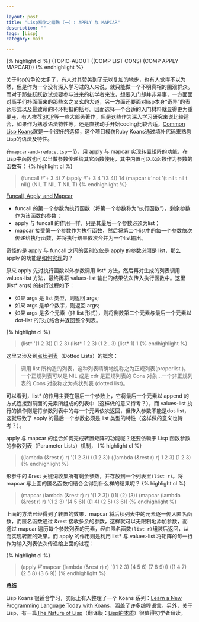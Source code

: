 ```yaml
---

layout: post
title: "Lisp初学之暗礁（一）: APPLY 与 MAPCAR"
description: ""
tags: [Lisp]
category: main

---
```


{% highlight cl %}
(TOPIC-ABOUT ((COMP LIST CONS) (COMP APPLY MAPCAR)))
{% endhighlight %}

关于lisp的争论太多了，有人对其赞美到了无以复加的地步，也有人觉得不以为然，但是作为一个没有深入学习过的人来说，就只能做一个不明真相的围观群众。而对于那些跃跃欲试想要参与进来的初学者来说，想要入门却并非易事，一方面面对高手们扑面而来的那些玄之又玄的大道，另一方面还要面对lisp本身“奇异”的表达形式以及最致命的环环相扣的括号。因而选择一个合适的入门材料就显得更为重要[**&rarr;**](http://www.zhihu.com/question/19621539)，有人推荐[SICP](http://mitpress.mit.edu/sicp/full-text/book/book.html)等一些大部头著作，但是这些作为深入学习研究来说比较适合，如果作为熟悉语法特性等，还是直接动手开始coding比较合适，[Common Lisp Koans](https://github.com/google/lisp-koans)就是一个很好的选择，这个项目模仿Ruby Koans通过填补代码来熟悉Lisp的语法及特性。

在`mapcar-and-reduce.lsp`一节，用 apply 与 mapcar 实现转置矩阵的功能，在Lisp中函数也可以当做参数传递给其它函数使用，其中内置可以以函数作为参数的函数有：
{% highlight cl %}
> (funcall #'+ 3 4)
7
> (apply #'+ 3 4 '(3 4))
14
> (mapcar #'not '(t nil t nil t nil))
(NIL T NIL T NIL T)
{% endhighlight %}

[Funcall, Apply, and Mapcar](http://www.n-a-n-o.com/lisp/cmucl-tutorials/LISP-tutorial-20.html)

* funcall 的第一个参数为执行函数（将第一个参数称为“执行函数”），剩余参数作为该函数的参数；
* apply 与 funcall 的作用一样，只是其最后一个参数必须为list；
* mapcar 接受第一个参数作为执行函数，然后将第二个list中的每一个参数依次传递给执行函数，并将执行结果依次合并为一个list输出。

奇怪的是 apply 与 funcall 之间的区别仅仅是 apply 的参数必须是 list，那么 apply 的功能是[如何实现](http://blog.csdn.net/ryuali2010/article/details/7816559)的？

原来 apply 先对执行函数以外参数调用 list* 方法，然后再对生成的列表调用 values-list 方法，最终再将 values-list 输出的结果依次传入执行函数中。这里 (list* args) 的执行过程如下：

* 如果 args 是 list 类型，则返回 args;
* 如果 args 是单个数字，则返回 args;
* 如果 args 是多个元素（非 list 形式），则将倒数第二个元素与最后一个元素以 dot-list 的形式结合并返回整个列表。

{% highlight cl %}
> (list* '(1 2 3))
(1 2 3)
> (list* 1 2 3)
(1 2 . 3)
> (list* 1)
1
{% endhighlight %}

这里又涉及到[点状列表](https://acl.readthedocs.org/en/latest/zhCN/ch3-cn.html)（Dotted Lists）的概念：
> 调用 list 所构造的列表，这种列表精确地说称之为正规列表(properlist )。一个正规列表可以是 NIL 或是 cdr 是正规列表的 Cons 对象…一个非正规列表的 Cons 对象称之为点状列表 (dotted list)。

可以看到，list* 的作用主要在最后一个参数上，它将最后一个元素以 append 的方式连接到前面的元素所组成的列表中（这样做的意义待考？），而 values-list 执行的操作则是将参数列表中的每一个元素依次返回，但传入参数不能是dot-list，这就导致了 apply 的最后一个参数必须是 list 类型的特性（这样做的意义也待考？）。

apply 与 mapcar 的组合如何完成转置矩阵的功能呢？还要依赖于 Lisp 函数参数的参数列表（Parameter Lists）机制，
{% highlight cl %}
> ((lambda (&rest r) r) '(1 2 3))
((1 2 3))
> ((lambda (&rest r) r) 1 2 3)
(1 2 3)
{% endhighlight %}

形参中的 &rest 关键词收集所有剩余参数，并存放到一个列表里`(list r)`。将 mapcar 与上面的匿名函数相结合会得到什么样的结果呢？
{% highlight cl %}
> (mapcar (lambda (&rest r) r) '(1 2 3))
((1) (2) (3))
> (mapcar (lambda (&rest r) r) '(1 2 3) '(4 5 6))
((1 4) (2 5) (3 6))
{% endhighlight %}

上面的方法已经得到了转置的效果，mapcar 将后续列表中的元素逐一传入匿名函数，而匿名函数通过 &rest 接收多余的参数，这样就可以无限制地添加参数，而通过 mapcar 遍历每个参数列表的元素，经由匿名函数`(list r)`组装后返回，从而实现转置的效果。而 apply 的作用则是利用 list* 与 values-list 将矩阵的每一行作为输入列表依次传递给上面的过程：

{% highlight cl %}
> (apply #'mapcar (lambda (&rest r) r) '((1 2 3) (4 5 6) (7 8 9)))
((1 4 7) (2 5 8) (3 6 9))
{% endhighlight %}

**总结**

Lisp Koans 很适合学习，实际上有人整理了一个 Koans 系列：[Learn a New Programming Language Today with Koans](http://www.lauradhamilton.com/learn-a-new-programming-language-today-with-koans)，涵盖了许多编程语言。另外，关于 Lisp，有一篇[The Nature of Lisp](http://www.defmacro.org/ramblings/lisp.html)（翻译版：[Lisp的本质](http://www.csdn.net/article/2012-11-22/2812113-The-Nature-Of-Lisp)）很值得初学者拜读。
